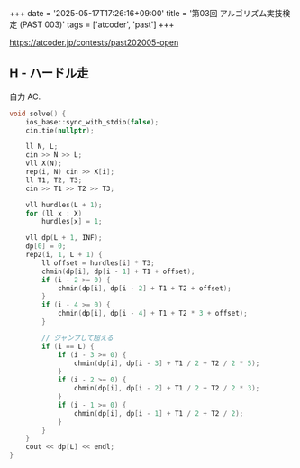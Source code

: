 +++
date = '2025-05-17T17:26:16+09:00'
title = '第03回 アルゴリズム実技検定 (PAST 003)'
tags = ['atcoder', 'past']
+++

<https://atcoder.jp/contests/past202005-open>

## H - ハードル走

自力 AC.

```cpp
void solve() {
    ios_base::sync_with_stdio(false);
    cin.tie(nullptr);

    ll N, L;
    cin >> N >> L;
    vll X(N);
    rep(i, N) cin >> X[i];
    ll T1, T2, T3;
    cin >> T1 >> T2 >> T3;

    vll hurdles(L + 1);
    for (ll x : X)
        hurdles[x] = 1;

    vll dp(L + 1, INF);
    dp[0] = 0;
    rep2(i, 1, L + 1) {
        ll offset = hurdles[i] * T3;
        chmin(dp[i], dp[i - 1] + T1 + offset);
        if (i - 2 >= 0) {
            chmin(dp[i], dp[i - 2] + T1 + T2 + offset);
        }
        if (i - 4 >= 0) {
            chmin(dp[i], dp[i - 4] + T1 + T2 * 3 + offset);
        }

        // ジャンプして超える
        if (i == L) {
            if (i - 3 >= 0) {
                chmin(dp[i], dp[i - 3] + T1 / 2 + T2 / 2 * 5);
            }
            if (i - 2 >= 0) {
                chmin(dp[i], dp[i - 2] + T1 / 2 + T2 / 2 * 3);
            }
            if (i - 1 >= 0) {
                chmin(dp[i], dp[i - 1] + T1 / 2 + T2 / 2);
            }
        }
    }
    cout << dp[L] << endl;
}
```
